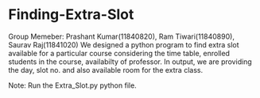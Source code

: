 # Finding-Extra-Slot
Group Memeber: Prashant Kumar(11840820), Ram Tiwari(11840890), Saurav Raj(11841020)
We designed a python program to find extra slot available for a particular course considering the time table, enrolled students in the course,
availabilty of professor.
In output, we are providing the day, slot no. and also available room for the extra class.

Note: Run the Extra_Slot.py python file.
